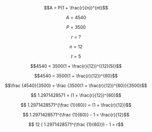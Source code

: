 $$A = P(1 + \frac{r}{n})^{nt}$$

$$A = 4540$$

$$P = 3500$$

$$r = ?$$

$$n = 12$$

$$t = 5$$

$$4540 = 3500(1 + \frac{r}{12})^{(12)(5)}$$

$$4540 = 3500(1 + \frac{r}{12})^{60}$$

$$\frac {4540}{3500} = \frac {3500(1 + \frac{r}{12})^{60}}{3500}$$

$$ 1.2971428571 = (1 + \frac{r}{12})^{60}$$

$$ 1.2971428571^{\frac {1}{60}} = (1 + \frac{r}{12})$$

$$ 1.2971428571^{\frac {1}{60}} - 1 = \frac{r}{12}$$

$$ 12 ( 1.2971428571^{\frac {1}{60}}) - 1 = r$$

